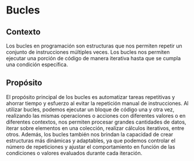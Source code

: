 # Bucles

## Contexto

Los bucles en programación son estructuras que nos permiten repetir un conjunto de instrucciones múltiples veces. Los bucles nos permiten ejecutar una porción de código de manera iterativa hasta que se cumpla una condición específica.

## Propósito

El propósito principal de los bucles es automatizar tareas repetitivas y ahorrar tiempo y esfuerzo al evitar la repetición manual de instrucciones. Al utilizar bucles, podemos ejecutar un bloque de código una y otra vez, realizando las mismas operaciones o acciones con diferentes valores o en diferentes contextos, nos permiten procesar grandes cantidades de datos, iterar sobre elementos en una colección, realizar cálculos iterativos, entre otros. Además, los bucles también nos brindan la capacidad de crear estructuras más dinámicas y adaptables, ya que podemos controlar el número de repeticiones y ajustar el comportamiento en función de las condiciones o valores evaluados durante cada iteración.
